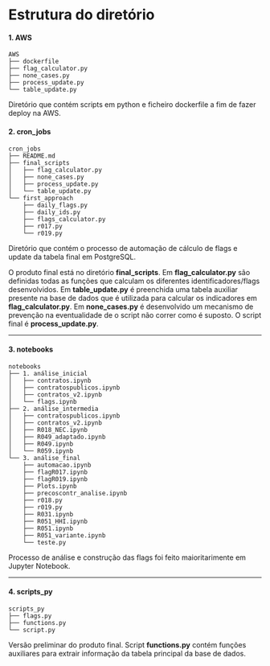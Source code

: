 # Estrutura do diretório


#### 1. **AWS**
```
AWS
├── dockerfile
├── flag_calculator.py
├── none_cases.py
├── process_update.py
└── table_update.py
```
Diretório que contém scripts em python e ficheiro dockerfile a fim de fazer deploy na AWS.


#### 2. cron_jobs

```
cron_jobs
├── README.md
├── final_scripts
│   ├── flag_calculator.py
│   ├── none_cases.py
│   ├── process_update.py
│   └── table_update.py
└── first_approach
    ├── daily_flags.py
    ├── daily_ids.py
    ├── flags_calculator.py
    ├── r017.py
    └── r019.py
```
Diretório que contém o processo de automação de cálculo de flags e update da tabela final em PostgreSQL.

O produto final está no diretório **final_scripts**. Em **flag_calculator.py** são definidas todas as funções que calculam os diferentes identificadores/flags desenvolvidos. Em **table_update.py** é preenchida uma tabela auxiliar presente na base de dados que é utilizada para calcular os indicadores em **flag_calculator.py**. Em **none_cases.py** é desenvolvido um mecanismo de prevenção na eventualidade de o script não correr como é suposto. O script final é **process_update.py**. 

***

#### 3. notebooks

```
notebooks
├── 1. análise_inicial
│   ├── contratos.ipynb
│   ├── contratospublicos.ipynb
│   ├── contratos_v2.ipynb
│   └── flags.ipynb
├── 2. análise_intermedia
│   ├── contratospublicos.ipynb
│   ├── contratos_v2.ipynb
│   ├── R018_NEC.ipynb
│   ├── R049_adaptado.ipynb
│   ├── R049.ipynb
│   └── R059.ipynb
└── 3. análise_final
    ├── automacao.ipynb
    ├── flagR017.ipynb
    ├── flagR019.ipynb
    ├── Plots.ipynb
    ├── precoscontr_analise.ipynb
    ├── r018.py
    ├── r019.py
    ├── R031.ipynb
    ├── R051_HHI.ipynb
    ├── R051.ipynb
    ├── R051_variante.ipynb
    └── teste.py
```
Processo de análise e construção das flags foi feito maioritarimente em Jupyter Notebook. 

***

#### 4. scripts_py

```
scripts_py
├── flags.py
├── functions.py
└── script.py
```

Versão preliminar do produto final. Script **functions.py** contém funções auxiliares para extrair informação da tabela principal da base de dados. 


